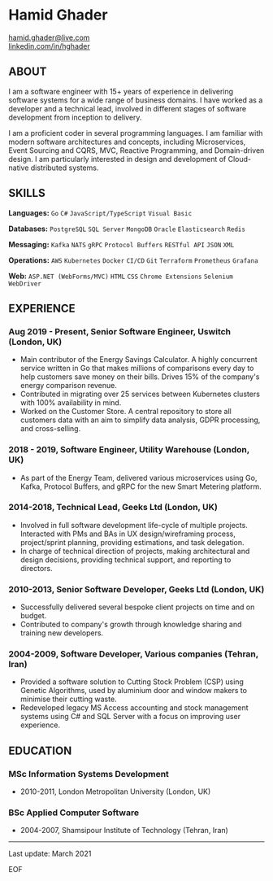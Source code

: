 
# Hamid Ghader 
[hamid.ghader@live.com](mailto:hamid.ghader@live.com)\
[linkedin.com/in/hghader](https://www.linkedin.com/in/hghader)

## ABOUT
I am a software engineer with 15+ years of experience in delivering software systems for a wide range of business domains. I have worked as a developer and a technical lead, involved in different stages of software development from inception to delivery.

I am a proficient coder in several programming languages. I am familiar with modern software architectures and concepts, including Microservices, Event Sourcing and CQRS, MVC, Reactive Programming, and Domain-driven design. I am particularly interested in design and development of Cloud-native distributed systems.

## SKILLS

**Languages:** `Go` `C#` `JavaScript/TypeScript` `Visual Basic`

**Databases:** `PostgreSQL` `SQL Server` `MongoDB` `Oracle` `Elasticsearch` `Redis`

**Messaging:** `Kafka` `NATS` `gRPC` `Protocol Buffers` `RESTful API` `JSON` `XML`

**Operations:** `AWS` `Kubernetes` `Docker` `CI/CD` `Git` `Terraform` `Prometheus` `Grafana`

**Web:** `ASP.NET (WebForms/MVC)` `HTML` `CSS` `Chrome Extensions` `Selenium WebDriver`

## EXPERIENCE

### Aug 2019 - Present, Senior Software Engineer, Uswitch (London, UK)
- Main contributor of the Energy Savings Calculator. A highly concurrent service written in Go that makes millions of comparisons every day to help customers save money on their bills. Drives 15% of the company's energy comparison revenue.
- Contributed in migrating over 25 services between Kubernetes clusters with 100% availability in mind.
- Worked on the Customer Store. A central repository to store all customers data with an aim to simplify data analysis, GDPR processing, and cross-selling. 

### 2018 - 2019, Software Engineer, Utility Warehouse (London, UK)
- As part of the Energy Team, delivered various microservices using Go, Kafka, Protocol Buffers, and gRPC for the new Smart Metering platform.

### 2014-2018, Technical Lead, Geeks Ltd (London, UK)
- Involved in full software development life-cycle of multiple projects. Interacted with PMs and BAs in UX design/wireframing process, project/sprint planning, providing estimations, and task delegation.
- In charge of technical direction of projects, making architectural and design decisions, providing technical support, and reporting to directors.

### 2010-2013, Senior Software Developer, Geeks Ltd (London, UK)
- Successfully delivered several bespoke client projects on time and on budget.
- Contributed to company's growth through knowledge sharing and training new developers.

### 2004-2009, Software Developer, Various companies (Tehran, Iran)
- Provided a software solution to Cutting Stock Problem (CSP) using Genetic Algorithms, used by aluminium door and window makers to minimise their cutting waste.
- Redeveloped legacy MS Access accounting and stock management systems using C# and SQL Server with a focus on improving user experience.

## EDUCATION

### MSc Information Systems Development
- 2010-2011, London Metropolitan University (London, UK)

### BSc Applied Computer Software
- 2004-2007, Shamsipour Institute of Technology (Tehran, Iran)
---
Last update: March 2021

EOF
